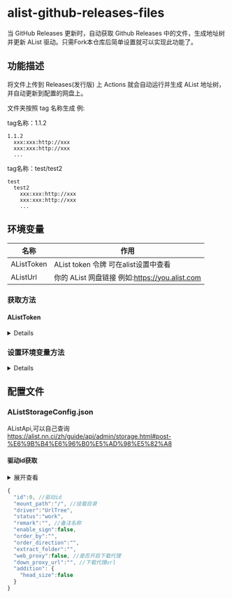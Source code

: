 # alist-github-releases-files
当 GitHub Releases 更新时，自动获取 Github Releases 中的文件，生成地址树并更新 AList 驱动。只需Fork本仓库后简单设置就可以实现此功能了。

## 功能描述
将文件上传到 Releases(发行版) 上 Actions 就会自动运行并生成 AList 地址树，并自动更新到配置的网盘上。

文件夹按照 tag 名称生成 例:

tag名称：1.1.2
``` text
1.1.2
  xxx:xxx:http://xxx
  xxx:xxx:http://xxx
  ...
```

tag名称：test/test2
``` text
test
  test2
    xxx:xxx:http://xxx
    xxx:xxx:http://xxx
    ...
```


## 环境变量
| 名称         | 作用                                     |
|------------|----------------------------------------|
| AListToken | AList token 令牌 可在alist设置中查看            |
| AListUrl   | 你的 AList 网盘链接 例如:https://you.alist.com |

### 获取方法
#### AListToken
<details>
![image](https://github.com/jianjianai/alist-github-releases-files/assets/59829816/8c333f66-4971-4b6e-9983-05b0389000a3)

<details>

- [神奇小破站](https://jjaw.cn/)

</details>

</details>


### 设置环境变量方法
<details>

![image](https://github.com/jianjianai/alist-github-releases-files/assets/59829816/e5898202-0bdc-4f83-8192-871f0e94ff01)

![image](https://github.com/jianjianai/alist-github-releases-files/assets/59829816/e96d91b9-0d77-437e-8f55-768462c486ae)

</details>


## 配置文件

### AListStorageConfig.json
AListApi,可以自己查询
https://alist.nn.ci/zh/guide/api/admin/storage.html#post-%E6%9B%B4%E6%96%B0%E5%AD%98%E5%82%A8

#### 驱动id获取

<details>
<summary>展开查看</summary>
  
![image](https://github.com/jianjianai/alist-github-releases-files/assets/59829816/0db08751-f207-4582-b93a-0477b640bde8)

</details>

``` javascript
{
  "id":0, //驱动id
  "mount_path":"/", //挂载目录
  "driver":"UrlTree",
  "status":"work",
  "remark":"", //备注名称
  "enable_sign":false,
  "order_by":"",
  "order_direction":"",
  "extract_folder":"",
  "web_proxy":false, //是否开启下载代理
  "down_proxy_url":"", //下载代理url
  "addition": {
    "head_size":false
  }
}
```
